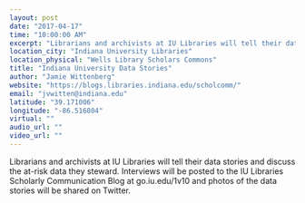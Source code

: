 ```yaml
---
layout: post
date: "2017-04-17"
time: "10:00:00 AM"
excerpt: "Librarians and archivists at IU Libraries will tell their data stories and discuss the at-risk data they steward. Interviews will be posted ..."
location_city: "Indiana University Libraries"
location_physical: "Wells Library Scholars Commons"
title: "Indiana University Data Stories"
author: "Jamie Wittenberg"
website: "https://blogs.libraries.indiana.edu/scholcomm/"
email: "jvwitten@indiana.edu"
latitude: "39.171006"
longitude: "-86.516804"
virtual: ""
audio_url: ""
video_url: ""
---
```


Librarians and archivists at IU Libraries will tell their data stories and discuss the at-risk data they steward. Interviews will be posted to the IU Libraries Scholarly Communication Blog at go.iu.edu/1v10 and photos of the data stories will be shared on Twitter.
